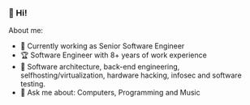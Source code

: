 ### 👋 Hi!

About me:

- :muscle: Currently working as Senior Software Engineer
- :trophy: Software Engineer with 8+ years of work experience
- 🔭 Software architecture, back-end engineering, selfhosting/virtualization, hardware hacking, infosec and software testing.
- 💬 Ask me about: Computers, Programming and Music
